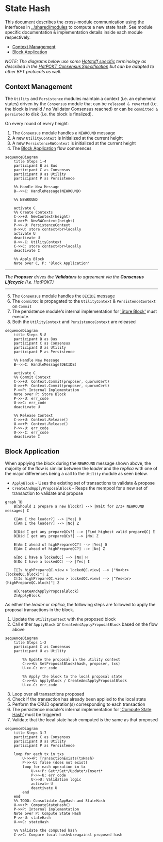 # State Hash <!-- omit in toc -->

This document describes the cross-module communication using the interfaces in [../shared/modules](../shared/modules) to compute a new state hash. See module specific documentation & implementation details inside each module respectively.

- [Context Management](#context-management)
- [Block Application](#block-application)

_NOTE: The diagrams below use some [Hotstuff specific](https://arxiv.org/abs/1803.05069) terminology as described in the [HotPOKT Consensus Specification](https://github.com/pokt-network/pocket-network-protocol/tree/main/consensus) but can be adapted to other BFT protocols as well._

<!-- See if there's an answer in this question to add links to notes: https://stackoverflow.com/questions/74103729/adding-hyperlinks-to-notes-in-mermaid-sequence-diagrams -->

## Context Management

The `Utility` and `Persistence` modules maintain a context (i.e. an ephemeral states) driven by the `Consensus` module that can be `released & reverted` (i.e. the block is invalid / no Validator Consensus reached) or can be `committed & persisted` to disk (i.e. the block is finalized).

On every round of every height:

1. The `Consensus` module handles a `NEWROUND` message
2. A new `UtilityContext` is initialized at the current height
3. A new `PersistenceRWContext` is initialized at the current height
4. The [Block Application](#block-application) flow commences

```mermaid
sequenceDiagram
    title Steps 1-4
    participant B as Bus
    participant C as Consensus
    participant U as Utility
    participant P as Persistence

    %% Handle New Message
    B-->>C: HandleMessage(NEWROUND)

    %% NEWROUND

    activate C
    %% Create Contexts
    C->>+U: NewContext(height)
    U->>+P: NewRWContext(height)
    P->>-U: PersistenceContext
    U->>U: store context<br>locally
    activate U
    deactivate U
    U->>-C: UtilityContext
    C->>C: store context<br>locally
    deactivate C

    %% Apply Block
    Note over C, P: 'Block Application'
```

---

_The **Proposer** drives the **Validators** to agreement via the **Consensus Lifecycle** (i.e. HotPOKT)_

---

5. The `Consensus` module handles the `DECIDE` message
6. The `commitQC` is propagated to the `UtilityContext` & `PersistenceContext` on `Commit`
7. The persistence module's internal implementation for ['Store Block'](../../persistence/docs/PROTOCOL_STORE_BLOCK.md) must execute.
8. Both the `UtilityContext` and `PersistenceContext` are released

```mermaid
sequenceDiagram
    title Steps 5-8
    participant B as Bus
    participant C as Consensus
    participant U as Utility
    participant P as Persistence

    %% Handle New Message
    B-->>C: HandleMessage(DECIDE)

    activate C
    %% Commit Context
    C->>+U: Context.Commit(proposer, quorumCert)
    U->>+P: Context.Commit(proposer, quorumCert)
    P->>P: Internal Implementation
    Note over P: Store Block
    P->>-U: err_code
    U->>C: err_code
    deactivate U

    %% Release Context
    C->>+U: Context.Release()
    U->>+P: Context.Release()
    P->>-U: err_code
    U->>-C: err_code
    deactivate C
```

## Block Application

When applying the block during the `NEWROUND` message shown above, the majority of the flow is similar between the _leader_ and the _replica_ with one of the major differences being a call to the `Utility` module as seen below.

- `ApplyBlock` - Uses the existing set of transactions to validate & propose
- `CreateAndApplyProposalBlock` - Reaps the mempool for a new set of transaction to validate and propose

```mermaid
graph TD
    B[Should I prepare a new block?] --> |Wait for 2/3+ NEWROUND messages| C

    C[Am I the leader?] --> |Yes| D
    C[Am I the leader?] --> |No| Z

    D[Did I get any prepareQCs?] --> |Find highest valid prepareQC| E
    D[Did I get any prepareQCs?] --> |No| Z

    E[Am I ahead of highPrepareQC?] --> |Yes| G
    E[Am I ahead of highPrepareQC?] --> |No| Z

    G[Do I have a lockedQC] --> |No| H
    G[Do I have a lockedQC] --> |Yes| I

    I[Is highPrepareQC.view > lockedQC.view] --> |"No<br>(lockedQC.block)"| Z
    I[Is highPrepareQC.view > lockedQC.view] --> |"Yes<br>(highPrepareQC.block)"| Z

    H[CreateAndApplyProposalBlock]
    Z[ApplyBlock]
```

As either the _leader_ or _replica_, the following steps are followed to apply the proposal transactions in the block.

1. Update the `UtilityContext` with the proposed block
2. Call either `ApplyBlock` or `CreateAndApplyProposalBlock` based on the flow above

```mermaid
sequenceDiagram
    title Steps 1-2
    participant C as Consensus
    participant U as Utility

        %% Update the proposal in the utility context
        C->>+U: SetProposalBlock(hash, proposer, txs)
        U->>-C: err_code

        %% Apply the block to the local proposal state
        C->>+U: ApplyBlock / CreateAndApplyProposalBlock
        U->>-C: err_code
```

3. Loop over all transactions proposed
4. Check if the transaction has already been applied to the local state
5. Perform the CRUD operation(s) corresponding to each transaction
6. The persistence module's internal implementation for ['Compute State Hash'](../../persistence/docs/PROTOCOL_STATE_HASH.md) must be triggered
7. Validate that the local state hash computed is the same as that proposed

```mermaid
sequenceDiagram
    title Steps 3-7
    participant C as Consensus
    participant U as Utility
    participant P as Persistence

    loop for each tx in txs
        U->>+P: TransactionExists(txHash)
        P->>-U: false (does not exist)
        loop for each operation in tx
            U->>+P: Get*/Set*/Update*/Insert*
            P->>-U: err_code
            U->>U: Validation logic
            activate U
            deactivate U
        end
    end
    %% TODO: Consolidate AppHash and StateHash
    U->>+P: ComputeStateHash()
    P->>P: Internal Implementation
    Note over P: Compute State Hash
    P->>-U: stateHash
    U->>C: stateHash

    %% Validate the computed hash
    C->>C: Compare local hash<br>against proposed hash
```

<!-- GITHUB_WIKI: shared/protocol_state_hash -->

